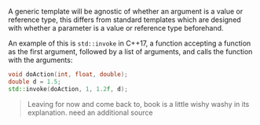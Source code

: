 A generic template will be agnostic of whether an argument is a value or reference type, this differs from standard templates which are designed with whether a parameter is a value or reference type beforehand.

An example of this is `std::invoke` in C++17, a function accepting a function as the first argument, followed by a list of arguments, and calls the function with the arguments:

```c++
void doAction(int, float, double);
double d = 1.5;
std::invoke(doAction, 1, 1.2f, d);
```

> Leaving for now and come back to, book is a little wishy washy in its explanation. need an additional source
